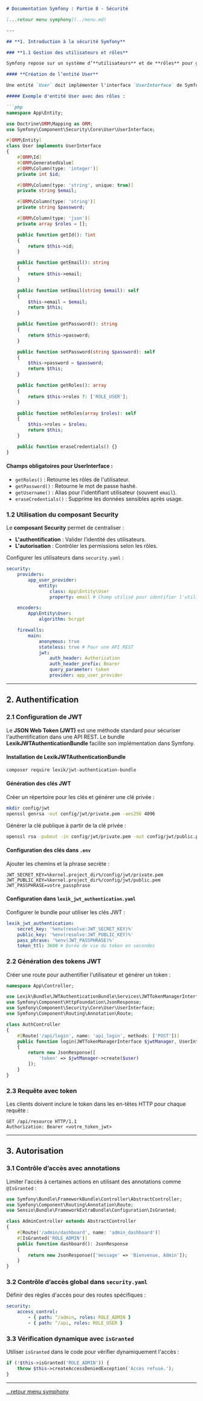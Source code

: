 ```markdown
# Documentation Symfony : Partie 8 - Sécurité

[...retour menu symphony](../menu.md)

---

## **1. Introduction à la sécurité Symfony**

### **1.1 Gestion des utilisateurs et rôles**

Symfony repose sur un système d’**utilisateurs** et de **rôles** pour gérer l'accès aux différentes parties de l’application.

#### **Création de l’entité User**

Une entité `User` doit implémenter l'interface `UserInterface` de Symfony, qui définit les méthodes nécessaires à la gestion des utilisateurs.

##### Exemple d'entité User avec des rôles :

```php
namespace App\Entity;

use Doctrine\ORM\Mapping as ORM;
use Symfony\Component\Security\Core\User\UserInterface;

#[ORM\Entity]
class User implements UserInterface
{
    #[ORM\Id]
    #[ORM\GeneratedValue]
    #[ORM\Column(type: 'integer')]
    private int $id;

    #[ORM\Column(type: 'string', unique: true)]
    private string $email;

    #[ORM\Column(type: 'string')]
    private string $password;

    #[ORM\Column(type: 'json')]
    private array $roles = [];

    public function getId(): ?int
    {
        return $this->id;
    }

    public function getEmail(): string
    {
        return $this->email;
    }

    public function setEmail(string $email): self
    {
        $this->email = $email;
        return $this;
    }

    public function getPassword(): string
    {
        return $this->password;
    }

    public function setPassword(string $password): self
    {
        $this->password = $password;
        return $this;
    }

    public function getRoles(): array
    {
        return $this->roles ?: ['ROLE_USER'];
    }

    public function setRoles(array $roles): self
    {
        $this->roles = $roles;
        return $this;
    }

    public function eraseCredentials() {}
}
```

#### **Champs obligatoires pour UserInterface** :
- `getRoles()` : Retourne les rôles de l'utilisateur.
- `getPassword()` : Retourne le mot de passe hashé.
- `getUsername()` : Alias pour l'identifiant utilisateur (souvent `email`).
- `eraseCredentials()` : Supprime les données sensibles après usage.

### **1.2 Utilisation du composant Security**

Le **composant Security** permet de centraliser :
- **L'authentification** : Valider l’identité des utilisateurs.
- **L'autorisation** : Contrôler les permissions selon les rôles.

Configurer les utilisateurs dans `security.yaml` :

```yaml
security:
    providers:
        app_user_provider:
            entity:
                class: App\Entity\User
                property: email # Champ utilisé pour identifier l'utilisateur

    encoders:
        App\Entity\User:
            algorithm: bcrypt

    firewalls:
        main:
            anonymous: true
            stateless: true # Pour une API REST
            jwt: 
                auth_header: Authorization
                auth_header_prefix: Bearer
                query_parameter: token
                provider: app_user_provider
```

---

## **2. Authentification**

### **2.1 Configuration de JWT**

Le **JSON Web Token (JWT)** est une méthode standard pour sécuriser l'authentification dans une API REST. Le bundle **LexikJWTAuthenticationBundle** facilite son implémentation dans Symfony.

#### **Installation de LexikJWTAuthenticationBundle**

```bash
composer require lexik/jwt-authentication-bundle
```

#### **Génération des clés JWT**

Créer un répertoire pour les clés et générer une clé privée :

```bash
mkdir config/jwt
openssl genrsa -out config/jwt/private.pem -aes256 4096
```

Générer la clé publique à partir de la clé privée :

```bash
openssl rsa -pubout -in config/jwt/private.pem -out config/jwt/public.pem
```

#### **Configuration des clés dans `.env`**

Ajouter les chemins et la phrase secrète :

```env
JWT_SECRET_KEY=%kernel.project_dir%/config/jwt/private.pem
JWT_PUBLIC_KEY=%kernel.project_dir%/config/jwt/public.pem
JWT_PASSPHRASE=votre_passphrase
```

#### **Configuration dans `lexik_jwt_authentication.yaml`**

Configurer le bundle pour utiliser les clés JWT :

```yaml
lexik_jwt_authentication:
    secret_key: '%env(resolve:JWT_SECRET_KEY)%'
    public_key: '%env(resolve:JWT_PUBLIC_KEY)%'
    pass_phrase: '%env(JWT_PASSPHRASE)%'
    token_ttl: 3600 # Durée de vie du token en secondes
```

### **2.2 Génération des tokens JWT**

Créer une route pour authentifier l'utilisateur et générer un token :

```php
namespace App\Controller;

use Lexik\Bundle\JWTAuthenticationBundle\Services\JWTTokenManagerInterface;
use Symfony\Component\HttpFoundation\JsonResponse;
use Symfony\Component\Security\Core\User\UserInterface;
use Symfony\Component\Routing\Annotation\Route;

class AuthController
{
    #[Route('/api/login', name: 'api_login', methods: ['POST'])]
    public function login(JWTTokenManagerInterface $jwtManager, UserInterface $user): JsonResponse
    {
        return new JsonResponse([
            'token' => $jwtManager->create($user)
        ]);
    }
}
```

### **2.3 Requête avec token**

Les clients doivent inclure le token dans les en-têtes HTTP pour chaque requête :

```http
GET /api/resource HTTP/1.1
Authorization: Bearer <votre_token_jwt>
```

---

## **3. Autorisation**

### **3.1 Contrôle d’accès avec annotations**

Limiter l'accès à certaines actions en utilisant des annotations comme `@IsGranted` :

```php
use Symfony\Bundle\FrameworkBundle\Controller\AbstractController;
use Symfony\Component\Routing\Annotation\Route;
use Sensio\Bundle\FrameworkExtraBundle\Configuration\IsGranted;

class AdminController extends AbstractController
{
    #[Route('/admin/dashboard', name: 'admin_dashboard')]
    #[IsGranted('ROLE_ADMIN')]
    public function dashboard(): JsonResponse
    {
        return new JsonResponse(['message' => 'Bienvenue, Admin']);
    }
}
```

### **3.2 Contrôle d’accès global dans `security.yaml`**

Définir des règles d'accès pour des routes spécifiques :

```yaml
security:
    access_control:
        - { path: ^/admin, roles: ROLE_ADMIN }
        - { path: ^/api, roles: ROLE_USER }
```

### **3.3 Vérification dynamique avec `isGranted`**

Utiliser `isGranted` dans le code pour vérifier dynamiquement l'accès :

```php
if (!$this->isGranted('ROLE_ADMIN')) {
    throw $this->createAccessDeniedException('Accès refusé.');
}
```

---

[...retour menu symphony](../menu.md)